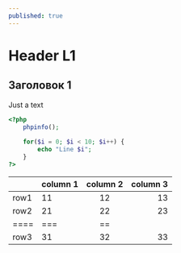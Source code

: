 ```yaml
---
published: true
---
```


# Header L1

## Заголовок 1

Just a text

~~~ php
<?php
    phpinfo();
    
    for($i = 0; $i < 10; $i++) {
        echo "Line $i";
    }
?>
~~~

||column 1|column 2| column 3| 
|--------|:---------|:-:|-----------:|
|row1|11|12|13|
|row2|21|22|23|
|====|===|==|
|row3|31|32|33|
